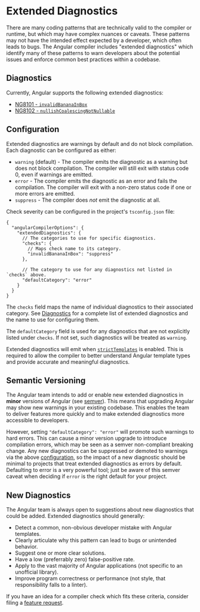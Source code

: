 # Extended Diagnostics

There are many coding patterns that are technically valid to the compiler or runtime, but which may
have complex nuances or caveats. These patterns may not have the intended effect expected by a
developer, which often leads to bugs. The Angular compiler includes "extended diagnostics" which
identify many of these patterns to warn developers about the potential issues and enforce common
best practices within a codebase.

## Diagnostics

Currently, Angular supports the following extended diagnostics:

* [NG8101 - `invalidBananaInBox`](extended-diagnostics/NG8101)
* [NG8102 - `nullishCoalescingNotNullable`](extended-diagnostics/NG8102)

## Configuration

Extended diagnostics are warnings by default and do not block compilation. Each diagnostic can be
configured as either:

* `warning` (default) - The compiler emits the diagnostic as a warning but does not block
  compilation. The compiler will still exit with status code 0, even if warnings are emitted.
* `error` - The compiler emits the diagnostic as an error and fails the compilation. The compiler
  will exit with a non-zero status code if one or more errors are emitted.
* `suppress` - The compiler does *not* emit the diagnostic at all.

Check severity can be configured in the project's `tsconfig.json` file:

```jsonc
{
  "angularCompilerOptions": {
    "extendedDiagnostics": {
      // The categories to use for specific diagnostics.
      "checks": {
        // Maps check name to its category.
        "invalidBananaInBox": "suppress"
      },

      // The category to use for any diagnostics not listed in `checks` above.
      "defaultCategory": "error"
    }
  }
}
```

The `checks` field maps the name of individual diagnostics to their associated category. See
[Diagnostics](#diagnostics) for a complete list of extended diagnostics and the name to use for
configuring them.

The `defaultCategory` field is used for any diagnostics that are not explicitly listed under
`checks`. If not set, such diagnostics will be treated as `warning`.

Extended diagnostics will emit when [`strictTemplates`](/guide/template-typecheck#strict-mode) is
enabled. This is required to allow the compiler to better understand Angular template types and
provide accurate and meaningful diagnostics.

## Semantic Versioning

The Angular team intends to add or enable new extended diagnostics in **minor** versions of Angular
(see [semver](https://docs.npmjs.com/about-semantic-versioning)). This means that upgrading Angular
may show new warnings in your existing codebase. This enables the team to deliver features more
quickly and to make extended diagnostics more accessible to developers.

However, setting `"defaultCategory": "error"` will promote such warnings to hard errors. This can
cause a minor version upgrade to introduce compilation errors, which may be seen as a semver
non-compliant breaking change. Any new diagnostics can be suppressed or demoted to warnings via the
above [configuration](#configuration), so the impact of a new diagnostic should be minimal to
projects that treat extended diagnostics as errors by default. Defaulting to error is a very
powerful tool; just be aware of this semver caveat when deciding if `error` is the right default for
your project.

## New Diagnostics

The Angular team is always open to suggestions about new diagnostics that could be added. Extended
diagnostics should generally:

* Detect a common, non-obvious developer mistake with Angular templates.
* Clearly articulate why this pattern can lead to bugs or unintended behavior.
* Suggest one or more clear solutions.
* Have a low (preferrably zero) false-positive rate.
* Apply to the vast majority of Angular applications (not specific to an unofficial library).
* Improve program correctness or performance (not style, that responsibility falls to a linter).

If you have an idea for a compiler check which fits these criteria, consider filing a
[feature request](https://github.com/angular/angular/issues/new?template=2-feature-request.yaml).

